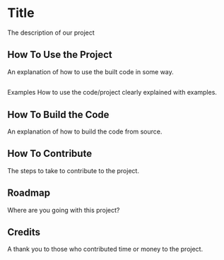 # Title
The description of our project

## How To Use the Project
An explanation of how to use the built code in some way.
##
Examples
How to use the code/project clearly explained with examples.
## How To Build the Code
An explanation of how to build the code from source.
## How To Contribute
The steps to take to contribute to the project.
## Roadmap
Where are you going with this project?
## Credits
A thank you to those who contributed time or money to the project.